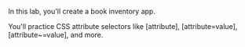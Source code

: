 In this lab, you'll create a book inventory app.

You'll practice CSS attribute selectors like [attribute], [attribute=value], [attribute~=value], and more.

